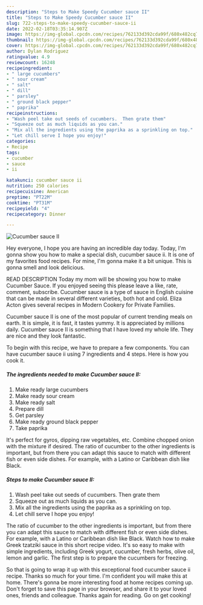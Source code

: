 ```yaml
---
description: "Steps to Make Speedy Cucumber sauce II"
title: "Steps to Make Speedy Cucumber sauce II"
slug: 722-steps-to-make-speedy-cucumber-sauce-ii
date: 2022-02-18T03:35:14.907Z
image: https://img-global.cpcdn.com/recipes/762133d392cda99f/680x482cq70/cucumber-sauce-ii-recipe-main-photo.jpg
thumbnail: https://img-global.cpcdn.com/recipes/762133d392cda99f/680x482cq70/cucumber-sauce-ii-recipe-main-photo.jpg
cover: https://img-global.cpcdn.com/recipes/762133d392cda99f/680x482cq70/cucumber-sauce-ii-recipe-main-photo.jpg
author: Dylan Rodriguez
ratingvalue: 4.9
reviewcount: 16248
recipeingredient:
- " large cucumbers"
- " sour cream"
- " salt"
- " dill"
- " parsley"
- " ground black pepper"
- " paprika"
recipeinstructions:
- "Wash peel take out seeds of cucumbers.  Then grate them"
- "Squeeze out as much liquids as you can."
- "Mix all the ingredients using the paprika as a sprinkling on top."
- "Let chill serve I hope you enjoy!"
categories:
- Recipe
tags:
- cucumber
- sauce
- ii

katakunci: cucumber sauce ii 
nutrition: 250 calories
recipecuisine: American
preptime: "PT22M"
cooktime: "PT31M"
recipeyield: "4"
recipecategory: Dinner

---
```



![Cucumber sauce II](https://img-global.cpcdn.com/recipes/762133d392cda99f/680x482cq70/cucumber-sauce-ii-recipe-main-photo.jpg)

Hey everyone, I hope you are having an incredible day today. Today, I'm gonna show you how to make a special dish, cucumber sauce ii. It is one of my favorites food recipes. For mine, I'm gonna make it a bit unique. This is gonna smell and look delicious.

READ DESCRIPTION Today my mom will be showing you how to make Cucumber Sauce. If you enjoyed seeing this please leave a like, rate, comment, subscribe. Cucumber sauce is a type of sauce in English cuisine that can be made in several different varieties, both hot and cold. Eliza Acton gives several recipes in Modern Cookery for Private Families.

Cucumber sauce II is one of the most popular of current trending meals on earth. It is simple, it is fast, it tastes yummy. It is appreciated by millions daily. Cucumber sauce II is something that I have loved my whole life. They are nice and they look fantastic.


To begin with this recipe, we have to prepare a few components. You can have cucumber sauce ii using 7 ingredients and 4 steps. Here is how you cook it.

<!--inarticleads1-->

##### The ingredients needed to make Cucumber sauce II:

1. Make ready  large cucumbers
1. Make ready  sour cream
1. Make ready  salt
1. Prepare  dill
1. Get  parsley
1. Make ready  ground black pepper
1. Take  paprika


It&#39;s perfect for gyros, dipping raw vegetables, etc. Combine chopped onion with the mixture if desired. The ratio of cucumber to the other ingredients is important, but from there you can adapt this sauce to match with different fish or even side dishes. For example, with a Latino or Caribbean dish like Black. 

<!--inarticleads2-->

##### Steps to make Cucumber sauce II:

1. Wash peel take out seeds of cucumbers.  Then grate them
1. Squeeze out as much liquids as you can.
1. Mix all the ingredients using the paprika as a sprinkling on top.
1. Let chill serve I hope you enjoy!


The ratio of cucumber to the other ingredients is important, but from there you can adapt this sauce to match with different fish or even side dishes. For example, with a Latino or Caribbean dish like Black. Watch how to make Greek tzatziki sauce in this short recipe video. It&#39;s so easy to make with simple ingredients, including Greek yogurt, cucumber, fresh herbs, olive oil, lemon and garlic. The first step is to prepare the cucumbers for freezing. 

So that is going to wrap it up with this exceptional food cucumber sauce ii recipe. Thanks so much for your time. I'm confident you will make this at home. There's gonna be more interesting food at home recipes coming up. Don't forget to save this page in your browser, and share it to your loved ones, friends and colleague. Thanks again for reading. Go on get cooking!
